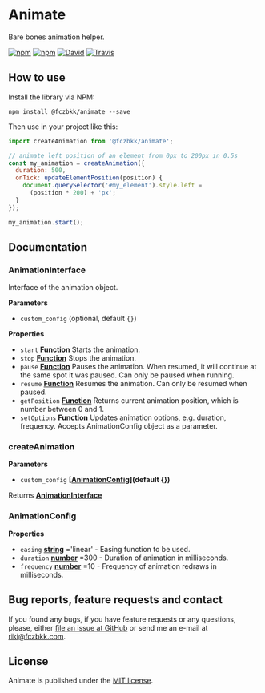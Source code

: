 # Animate

Bare bones animation helper.

[![npm](https://img.shields.io/npm/v/element-monitor.svg?maxAge=2592000)](https://www.npmjs.com/package/@fczbkk/animate)
[![npm](https://img.shields.io/npm/l/element-monitor.svg?maxAge=2592000)](https://github.com/fczbkk/animate/blob/master/LICENSE)
[![David](https://img.shields.io/david/fczbkk/element-monitor.svg?maxAge=2592000)](https://david-dm.org/fczbkk/animate)
[![Travis](https://img.shields.io/travis/fczbkk/element-monitor.svg?maxAge=2592000)](https://travis-ci.org/fczbkk/animate)

## How to use

Install the library via NPM:

```shell
npm install @fczbkk/animate --save
```

Then use in your project like this:

```javascript
import createAnimation from '@fczbkk/animate';

// animate left position of an element from 0px to 200px in 0.5s
const my_animation = createAnimation({
  duration: 500,
  onTick: updateElementPosition(position) {
    document.querySelector('#my_element').style.left =
      (position * 200) + 'px';
  }
});

my_animation.start();
```

## Documentation

### AnimationInterface

Interface of the animation object.

**Parameters**

-   `custom_config`   (optional, default `{}`)

**Properties**

-   `start` **[Function](https://developer.mozilla.org/en-US/docs/Web/JavaScript/Reference/Statements/function)** Starts the animation.
-   `stop` **[Function](https://developer.mozilla.org/en-US/docs/Web/JavaScript/Reference/Statements/function)** Stops the animation.
-   `pause` **[Function](https://developer.mozilla.org/en-US/docs/Web/JavaScript/Reference/Statements/function)** Pauses the animation. When resumed, it will continue at the same spot it was paused. Can only be paused when running.
-   `resume` **[Function](https://developer.mozilla.org/en-US/docs/Web/JavaScript/Reference/Statements/function)** Resumes the animation. Can only be resumed when paused.
-   `getPosition` **[Function](https://developer.mozilla.org/en-US/docs/Web/JavaScript/Reference/Statements/function)** Returns current animation position, which is number between 0 and 1.
-   `setOptions` **[Function](https://developer.mozilla.org/en-US/docs/Web/JavaScript/Reference/Statements/function)** Updates animation options, e.g. duration, frequency. Accepts AnimationConfig object as a parameter.

### createAnimation

**Parameters**

-   `custom_config` **\[[AnimationConfig](#animationconfig)](default {})** 

Returns **[AnimationInterface](#animationinterface)** 

### AnimationConfig

**Properties**

-   `easing` **[string](https://developer.mozilla.org/en-US/docs/Web/JavaScript/Reference/Global_Objects/String)** ='linear' - Easing function to be used.
-   `duration` **[number](https://developer.mozilla.org/en-US/docs/Web/JavaScript/Reference/Global_Objects/Number)** =300 - Duration of animation in milliseconds.
-   `frequency` **[number](https://developer.mozilla.org/en-US/docs/Web/JavaScript/Reference/Global_Objects/Number)** =10 - Frequency of animation redraws in milliseconds.

## Bug reports, feature requests and contact

If you found any bugs, if you have feature requests or any questions, please, either [file an issue at GitHub](https://github.com/fczbkk/animate/issues) or send me an e-mail at <a href="mailto:riki@fczbkk.com">riki@fczbkk.com</a>.

## License

Animate is published under the [MIT license](https://github.com/fczbkk/animate/blob/master/LICENSE).
